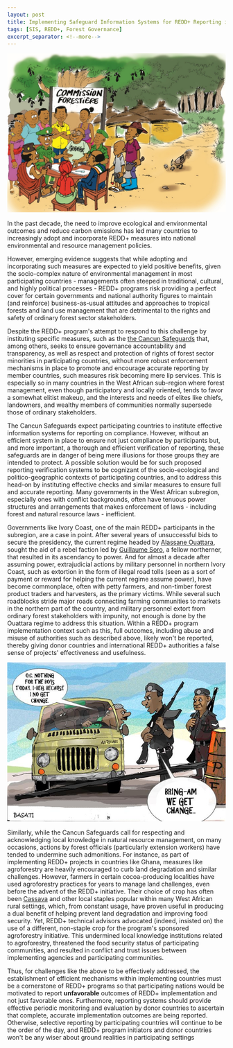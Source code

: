 ```yaml
---
layout: post
title: Implementing Safeguard Information Systems for REDD+ Reporting in Africa
tags: [SIS, REDD+, Forest Governance]
excerpt_separator: <!--more-->
---
```


<p align="center"> <img src="/assets/img/pexels/ivorycoast.jpg"></p>


In the past decade, the need to improve ecological and environmental outcomes and reduce carbon emissions has led many countries to increasingly adopt and incorporate REDD+ measures into national environmental and resource management policies.

<!--more--> 

However, emerging evidence suggests that while adopting and incorporating such measures are expected to yield positive benefits, given the socio-complex nature of environmental management in most participating countries - managements often steeped in traditional, cultural, and highly political processes - REDD+ programs risk providing a perfect cover for certain governments and national authority figures to maintain (and reinforce) business-as-usual attitudes and approaches to tropical forests and land use management that are detrimental to the rights and safety of ordinary forest sector stakeholders.

Despite the REDD+ program's attempt to respond to this challenge by instituting specific measures, such as the [the Cancun Safeguards](https://redd.unfccc.int/fact-sheets/safeguards.html) that, among others, seeks to ensure governance accountability and transparency, as well as respect and protection of rights of forest sector minorities in participating countries, without more robust enforcement mechanisms in place to promote and encourage accurate reporting by member countries, such measures risk becoming mere lip services. This is especially so in many countries in the West African sub-region where forest management, even though participatory and locally oriented, tends to favor a somewhat elitist makeup, and the interests and needs of elites like chiefs, landowners, and wealthy members of communities normally supersede those of ordinary stakeholders.

The Cancun Safeguards expect participating countries to institute effective information systems for reporting on compliance. However, without an efficient system in place to ensure not just compliance by participants but, and more important, a thorough and efficient verification of reporting, these safeguards are in danger of being mere illusions for those groups they are intended to protect. A possible solution would be for such proposed reporting verification systems to be cognizant of the socio-ecological and politico-geographic contexts of participating countries, and to address this head-on by  instituting effective checks and similar measures to ensure full and accurate reporting. Many governments in the West African subregion, especially ones with conflict backgrounds, often have tenuous power structures and arrangements that makes enforcement of laws - including forest and natural resource laws - inefficient. 

Governments like Ivory Coast, one of the main REDD+ participants in the subregion, are a case in point. After several years of unsuccessful bids to secure the presidency, the current regime headed by [Alassane Ouattara](https://en.wikipedia.org/wiki/Alassane_Ouattara), sought the aid of a rebel faction led by [Guillaume Soro](https://en.wikipedia.org/wiki/Guillaume_Soro), a fellow northerner, that resulted in its ascendancy to power. And for almost a decade after assuming power, extrajudicial actions by military personnel in northern Ivory Coast, such as extortion in the form of illegal road tolls (seen as a sort of payment or reward for helping the current regime assume power), have become commonplace, often with petty farmers, and non-timber forest product traders and harvesters, as the primary victims. While several such roadblocks stride major roads connecting farming communities to markets in the northern part of the country, and military personnel extort from ordinary forest stakeholders with impunity, not enough is done by the Ouattara regime to address this situation. Within a REDD+ program implementation context such as this, full outcomes, including abuse and misuse of authorities such as described above, likely won't be reported, thereby giving donor countries and international REDD+ authorities a false sense of projects' effectiveness and usefulness.
<p align="center"> <img src="/assets/img/pexels/Nigeria.jpg"></p>

Similarly, while the Cancun Safeguards call for respecting and acknowledging local knowledge in natural resource management, on many occasions, actions by forest officials (particularly extension workers) have tended to undermine such admonitions. For instance, as part of implementing REDD+ projects in countries like Ghana, measures like agroforestry are heavily encouraged to curb land degradation and similar challenges. However, farmers in certain cocoa-producing localities have used agroforestry practices for years to manage land challenges, even before the advent of the REDD+ initiative. Their choice of crop has often been [Cassava](https://en.wikipedia.org/wiki/Cassava) and other local staples popular within many West African rural settings, which, from constant usage, have proven useful in producing a dual benefit of helping prevent land degradation and improving food security. Yet, REDD+ technical advisors advocated (indeed, insisted on) the use of a different, non-staple crop for the program's sponsored agroforestry initiative. This undermined local knowledge institutions related to agroforestry, threatened the food security status of participating communities, and resulted in conflict and trust issues between implementing agencies and participating communities.

Thus, for challenges like the above to be effectively addressed, the establishment of efficient mechanisms within implementing countries must be a cornerstone of REDD+ programs so that participating nations would be motivated to report **unfavorable** outcomes of REDD+ implementation and not just favorable ones. Furthermore, reporting systems should provide effective periodic monitoring and evaluation by donor countries to ascertain that complete, accurate implementation outcomes are being reported. Otherwise, selective reporting by participating countries will continue to be the order of the day, and REDD+ program initiators and donor countries won't be any wiser about ground realities in participating settings



